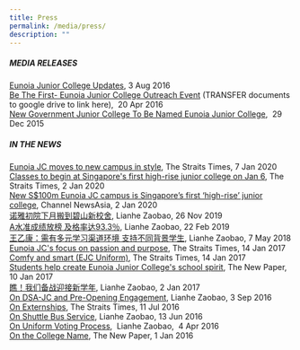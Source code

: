 ```yaml
---
title: Press
permalink: /media/press/
description: ""
---
```

##### MEDIA RELEASES

[Eunoia Junior College Updates](/files/2016-08-03-Eunoia-Junior-College-Updates.pdf), 3 Aug 2016  
[Be The First- Eunoia Junior College Outreach Event](https://eunoiajc.moe.edu.sg/wp-content/uploads/2016/08/2016-04-20-Be-The-First.zip) (TRANSFER documents to google drive to link here),  20 Apr 2016  
[New Government Junior College To Be Named Eunoia Junior College](https://www.moe.gov.sg/news/press-releases/new-government-junior-college-to-be-named-eunoia-junior-college),  29 Dec 2015

##### IN THE NEWS

[Eunoia JC moves to new campus in style](https://www.straitstimes.com/singapore/eunoia-jc-moves-to-new-campus-in-style), The Straits Times, 7 Jan 2020  
[Classes to begin at Singapore's first high-rise junior college on Jan 6](https://www.straitstimes.com/singapore/classes-to-begin-at-singapores-first-high-rise-junior-college-on-jan-6), The Straits Times, 2 Jan 2020  
[New S$100m Eunoia JC campus is Singapore’s first ‘high-rise’ junior college](https://www.channelnewsasia.com/news/singapore/new-eunoia-jc-campus-sin-ming-high-rise-12208620), Channel NewsAsia, 2 Jan 2020   
[诺雅初院下月搬到碧山新校舍](https://www.zaobao.com.sg/znews/singapore/story20191126-1008241), Lianhe Zaobao, 26 Nov 2019   
[A水准成绩放榜 及格率达93.3％](https://www.zaobao.com.sg/realtime/singapore/story20190222-934081), Lianhe Zaobao, 22 Feb 2019   
[王乙康：需有多元学习渠道环境 支持不同背景学生](https://www.zaobao.com.sg/znews/singapore/story20180507-856670), Lianhe Zaobao, 7 May 2018  
[Eunoia JC's focus on passion and purpose](https://www.straitstimes.com/singapore/education/eunoia-jcs-focus-on-passion-purpose), The Straits Times, 14 Jan 2017   
[Comfy and smart (EJC Uniform)](https://www.straitstimes.com/singapore/education/comfy-and-smart), The Straits Times, 14 Jan 2017  
[Students help create Eunoia Junior College's school spirit](https://www.tnp.sg/news/singapore/students-help-create-eunoia-junior-colleges-school-spirit), The New Paper, 10 Jan 2017   
[瞧！我们备战迎接新学年](https://www.zaobao.com.sg/news/singapore/story20170102-708611), Lianhe Zaobao, 2 Jan 2017  
[On DSA-JC and Pre-Opening Engagement](https://www.zaobao.com.sg/news/advance/story20160903-662185), Lianhe Zaobao, 3 Sep 2016  
[On Externships](https://www.straitstimes.com/singapore/education/externships-growing-in-popularity-here), The Straits Times, 11 Jul 2016   
[On Shuttle Bus Service](https://www.zaobao.com.sg/node/628222), Lianhe Zaobao, 13 Jun 2016   
[On Uniform Voting Process](https://www.zaobao.com.sg/lifestyle/education/live/story20160404-600704),  Lianhe Zaobao,  4 Apr 2016   
[On the College Name](https://www.tnp.sg/news/singapore-news/eunoia-or-ev-nee-ah-jc-principal-explains-why-name-was-chosen#sthash.yVWAWNWe.dpuf), The New Paper, 1 Jan 2016